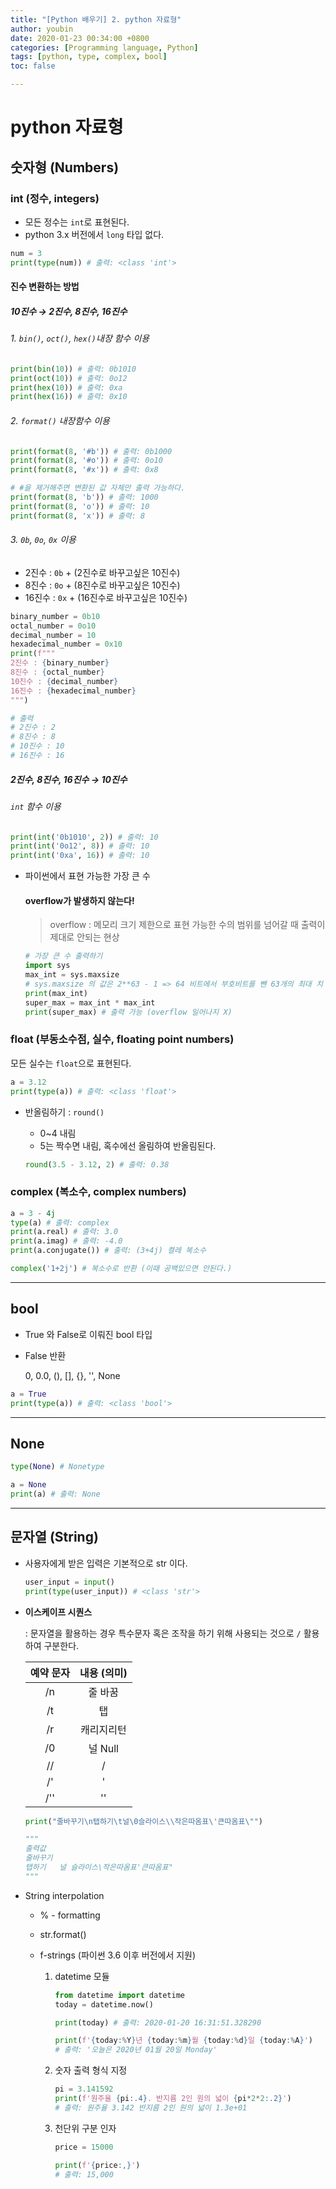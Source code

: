 ```yaml
---
title: "[Python 배우기] 2. python 자료형"
author: youbin
date: 2020-01-23 00:34:00 +0800
categories: [Programming language, Python]
tags: [python, type, complex, bool]
toc: false

---
```


# python 자료형

## 숫자형 (Numbers)

### int (정수, integers)

- 모든 정수는 `int`로 표현된다.
- python 3.x 버전에서 `long` 타입 없다.

```python
num = 3
print(type(num)) # 출력: <class 'int'>
```



#### 진수 변환하는 방법

##### 10진수 → 2진수, 8진수, 16진수

###### 1. `bin()`, `oct()`, `hex()`내장 함수 이용

```python
print(bin(10)) # 출력: 0b1010
print(oct(10)) # 출력: 0o12
print(hex(10)) # 출력: 0xa
print(hex(16)) # 출력: 0x10
```

###### 2. `format()` 내장함수 이용

```python
print(format(8, '#b')) # 출력: 0b1000
print(format(8, '#o')) # 출력: 0o10
print(format(8, '#x')) # 출력: 0x8

# #을 제거해주면 변환된 값 자체만 출력 가능하다.
print(format(8, 'b')) # 출력: 1000
print(format(8, 'o')) # 출력: 10
print(format(8, 'x')) # 출력: 8
```

###### 3. `0b`, `0o`, `0x` 이용

- 2진수 : `0b` + (2진수로 바꾸고싶은 10진수)
- 8진수 : `0o` + (8진수로 바꾸고싶은 10진수)
- 16진수 : `0x` + (16진수로 바꾸고싶은 10진수)

```python
binary_number = 0b10
octal_number = 0o10
decimal_number = 10
hexadecimal_number = 0x10
print(f"""
2진수 : {binary_number}
8진수 : {octal_number}
10진수 : {decimal_number}
16진수 : {hexadecimal_number}
""")

# 출력
# 2진수 : 2
# 8진수 : 8
# 10진수 : 10
# 16진수 : 16
```



##### 2진수, 8진수, 16진수 → 10진수

###### `int` 함수 이용

```python
print(int('0b1010', 2)) # 출력: 10
print(int('0o12', 8)) # 출력: 10
print(int('0xa', 16)) # 출력: 10
```



- 파이썬에서 표현 가능한 가장 큰 수

  #### overflow가 발생하지 않는다!

  > overflow : 메모리 크기 제한으로 표현 가능한 수의 범위를 넘어갈 때 출력이 제대로 안되는 현상

  ```python
  # 가장 큰 수 출력하기
  import sys
  max_int = sys.maxsize
  # sys.maxsize 의 값은 2**63 - 1 => 64 비트에서 부호비트를 뺀 63개의 최대 치
  print(max_int)
  super_max = max_int * max_int
  print(super_max) # 출력 가능 (overflow 일어나지 X)
  ```

  

### float (부동소수점, 실수, floating point numbers)

모든 실수는 `float`으로 표현된다.

```python
a = 3.12
print(type(a)) # 출력: <class 'float'>
```

- 반올림하기 : `round()`

  - 0~4 내림
  - 5는 짝수면 내림, 혹수에선 올림하여 반올림된다.

  ```python
  round(3.5 - 3.12, 2) # 출력: 0.38
  ```

  

### complex (복소수, complex numbers)

```python
a = 3 - 4j
type(a) # 출력: complex
print(a.real) # 출력: 3.0
print(a.imag) # 출력: -4.0
print(a.conjugate()) # 출력: (3+4j) 켤레 복소수

complex('1+2j') # 복소수로 반환 (이때 공백있으면 안된다.)
```

---

## bool

- True 와 False로 이뤄진 bool 타입

- False 반환

  0, 0.0, (), [], {}, '', None

```python
a = True
print(type(a)) # 출력: <class 'bool'>
```

---

## None

```python
type(None) # Nonetype

a = None
print(a) # 출력: None
```

---

## 문자열 (String)

- 사용자에게 받은 입력은 기본적으로 str 이다.

  ```python
  user_input = input()
  print(type(user_input)) # <class 'str'>
  ```

  

- **이스케이프 시퀀스**

  : 문자열을 활용하는 경우 특수문자 혹은 조작을 하기 위해 사용되는 것으로 `/` 활용하여 구분한다.

  | 예약 문자 | 내용 (의미) |
  | :-------: | :---------: |
  |    /n     |   줄 바꿈   |
  |    /t     |     탭      |
  |    /r     | 캐리지리턴  |
  |    /0     |   널 Null   |
  |    //     |      /      |
  |    /'     |      '      |
  |    /''    |     ''      |

  ```python
  print("줄바꾸기\n탭하기\t널\0슬라이스\\작은따옴표\'큰따옴표\"")
  
  """
  출력값
  줄바꾸기
  탭하기	널 슬라이스\작은따옴표'큰따옴표"
  """
  ```

  

- String interpolation

  - % - formatting

  - str.format()

  - f-strings (파이썬 3.6 이후 버전에서 지원)

    1. datetime 모듈

       ```python
       from datetime import datetime
       today = datetime.now()
       
       print(today) # 출력: 2020-01-20 16:31:51.328290
       
       print(f'{today:%Y}년 {today:%m}월 {today:%d}일 {today:%A}')
       # 출력: '오늘은 2020년 01월 20일 Monday'
       ```

    2. 숫자 출력 형식 지정

       ```python
       pi = 3.141592
       print(f'원주율 {pi:.4}. 반지름 2인 원의 넓이 {pi*2*2:.2}')
       # 출력: 원주율 3.142 반지름 2인 원의 넓이 1.3e+01
       ```

    3. 천단위 구분 인자

       ```python
       price = 15000
       
       print(f'{price:,}')
       # 출력: 15,000
       ```

       